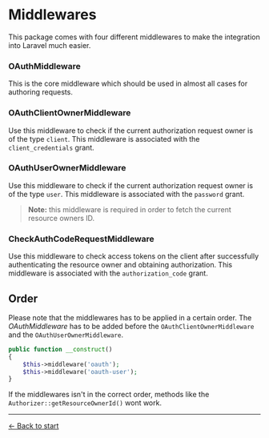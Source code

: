 # Middlewares

This package comes with four different middlewares to make the integration into Laravel much easier.

### OAuthMiddleware

This is the core middleware which should be used in almost all cases for authoring requests.

### OAuthClientOwnerMiddleware

Use this middleware to check if the current authorization request owner is of the type `client`. This middleware is associated with the `client_credentials` grant.

### OAuthUserOwnerMiddleware

Use this middleware to check if the current authorization request owner is of the type `user`. This middleware is associated with the `password` grant.

> **Note:** this middleware is required in order to fetch the current resource owners ID.

### CheckAuthCodeRequestMiddleware

Use this middleware to check access tokens on the client after successfully authenticating the resource owner and obtaining authorization. This middleware is associated with the `authorization_code` grant.

## Order

Please note that the middlewares has to be applied in a certain order. The *OAuthMiddleware* has to be added before the `OAuthClientOwnerMiddleware` and the `OAuthUserOwnerMiddleware`.

```php
public function __construct()
{
    $this->middleware('oauth');
    $this->middleware('oauth-user');
}
```

If the middlewares isn't in the correct order, methods like the `Authorizer::getResourceOwnerId()` wont work.

---

[&larr; Back to start](../README.md)
